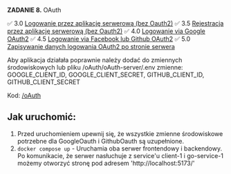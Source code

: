 **ZADANIE 8.** OAuth

:white_check_mark: 3.0 [Logowanie przez aplikację serwerową (bez Oauth2)](https://github.com/Ech0n/ebiznes/blob/main/oAuth/oAuth-server/controllers/auth.go)
:white_check_mark: 3.5 [Rejestracja przez aplikację serwerową (bez Oauth2)](https://github.com/Ech0n/ebiznes/blob/main/oAuth/oAuth-server/controllers/auth.go)
:white_check_mark: 4.0 [Logowanie via Google OAuth2](https://github.com/Ech0n/ebiznes/blob/main/oAuth/oAuth-server/controllers/google.go)
:white_check_mark: 4.5 [Logowanie via Facebook lub Github OAuth2](https://github.com/Ech0n/ebiznes/blob/main/oAuth/oAuth-server/controllers/github.go)
:white_check_mark: 5.0 [Zapisywanie danych logowania OAuth2 po stronie serwera](https://github.com/Ech0n/ebiznes/blob/main/oAuth/oAuth-server/db/db.go#L23)

Aby aplikacja działała poprawnie należy dodać do zmiennych środowiskowych lub pliku /oAuth/oAuth-server/.env zmienne: GOOGLE_CLIENT_ID, GOOGLE_CLIENT_SECRET, GITHUB_CLIENT_ID, GITHUB_CLIENT_SECRET

Kod: [/oAuth](https://github.com/Ech0n/ebiznes/tree/main/oauth)  

## Jak uruchomić:  

1. Przed uruchomieniem upewnij się, że wszystkie zmienne środowiskowe potrzebne dla GoogleOauth i GithubOauth są uzupełnione.
2. `docker compose up` - Uruchamia oba serwer frontendowy i backendowy. Po komunikacie, że serwer nasłuchuje z service'u client-1 i go-service-1 możemy otworzyć stronę pod adresem 'http://localhost:5173/'